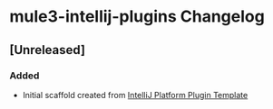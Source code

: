 <!-- Keep a Changelog guide -> https://keepachangelog.com -->

# mule3-intellij-plugins Changelog

## [Unreleased]
### Added
- Initial scaffold created from [IntelliJ Platform Plugin Template](https://github.com/JetBrains/intellij-platform-plugin-template)
